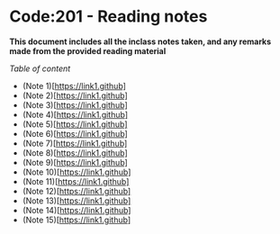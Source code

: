 # Code:201 - Reading notes 

**This document includes all the inclass notes taken, and any remarks made from the provided reading material**

*Table of content*
+ (Note 1)[https://link1.github]
+ (Note 2)[https://link1.github]
+ (Note 3)[https://link1.github]
+ (Note 4)[https://link1.github]
+ (Note 5)[https://link1.github]
+ (Note 6)[https://link1.github]
+ (Note 7)[https://link1.github]
+ (Note 8)[https://link1.github]
+ (Note 9)[https://link1.github]
+ (Note 10)[https://link1.github]
+ (Note 11)[https://link1.github]
+ (Note 12)[https://link1.github]
+ (Note 13)[https://link1.github]
+ (Note 14)[https://link1.github]
+ (Note 15)[https://link1.github]

